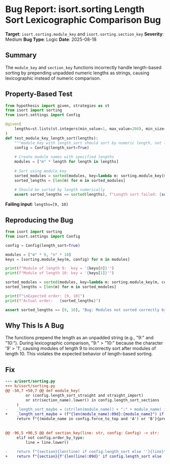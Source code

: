# Bug Report: isort.sorting Length Sort Lexicographic Comparison Bug

**Target**: `isort.sorting.module_key` and `isort.sorting.section_key`
**Severity**: Medium
**Bug Type**: Logic
**Date**: 2025-08-18

## Summary

The `module_key` and `section_key` functions incorrectly handle length-based sorting by prepending unpadded numeric lengths as strings, causing lexicographic instead of numeric comparison.

## Property-Based Test

```python
from hypothesis import given, strategies as st
from isort import sorting
from isort.settings import Config

@given(
    lengths=st.lists(st.integers(min_value=1, max_value=200), min_size=2, unique=True)
)
def test_module_key_length_sort(lengths):
    """module_key with length_sort should sort by numeric length, not lexicographically."""
    config = Config(length_sort=True)
    
    # Create module names with specified lengths
    modules = ["m" * length for length in lengths]
    
    # Sort using module_key
    sorted_modules = sorted(modules, key=lambda m: sorting.module_key(m, config))
    sorted_lengths = [len(m) for m in sorted_modules]
    
    # Should be sorted by length numerically
    assert sorted_lengths == sorted(lengths), f"Length sort failed: {sorted_lengths} != {sorted(lengths)}"
```

**Failing input**: `lengths=[9, 10]`

## Reproducing the Bug

```python
from isort import sorting
from isort.settings import Config

config = Config(length_sort=True)

modules = ["m" * 9, "n" * 10]
keys = [sorting.module_key(m, config) for m in modules]

print(f"Module of length 9:  key = '{keys[0]}'")
print(f"Module of length 10: key = '{keys[1]}'")

sorted_modules = sorted(modules, key=lambda m: sorting.module_key(m, config))
sorted_lengths = [len(m) for m in sorted_modules]

print(f"\nExpected order: [9, 10]")
print(f"Actual order:   {sorted_lengths}")

assert sorted_lengths == [9, 10], "Bug: Modules not sorted correctly by length"
```

## Why This Is A Bug

The functions prepend the length as an unpadded string (e.g., "9:" and "10:"). During lexicographic comparison, "9:" > "10:" because the character '9' > '1', causing modules of length 9 to incorrectly sort after modules of length 10. This violates the expected behavior of length-based sorting.

## Fix

```diff
--- a/isort/sorting.py
+++ b/isort/sorting.py
@@ -50,7 +50,7 @@ def module_key(
         or (config.length_sort_straight and straight_import)
         or str(section_name).lower() in config.length_sort_sections
     )
-    _length_sort_maybe = (str(len(module_name)) + ":" + module_name) if length_sort else module_name
+    _length_sort_maybe = (f"{len(module_name):09d}:{module_name}") if length_sort else module_name
     return f"{(module_name in config.force_to_top and 'A') or 'B'}{prefix}{_length_sort_maybe}"
 
 
@@ -96,5 +96,5 @@ def section_key(line: str, config: Config) -> str:
     elif not config.order_by_type:
         line = line.lower()
 
-    return f"{section}{len(line) if config.length_sort else ''}{line}"
+    return f"{section}{f'{len(line):09d}' if config.length_sort else ''}{line}"
```